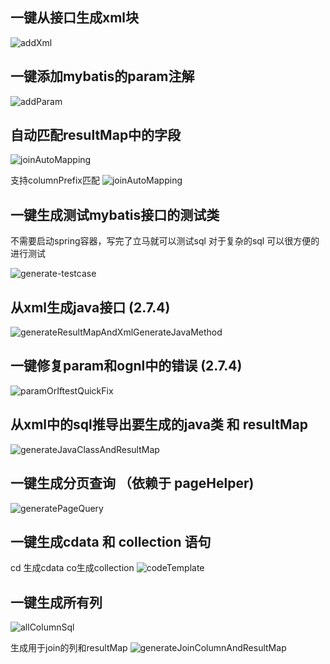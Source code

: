 ## 一键从接口生成xml块
![addXml](https://gitee.com/gejun123456/MyBatisCodeHelper-Pro/raw/master/screenshots/generateXmlFromMapper.gif)

## 一键添加mybatis的param注解
![addParam](https://gitee.com/gejun123456/MyBatisCodeHelper-Pro/raw/master/screenshots/addParamForOneClick.gif)

## 自动匹配resultMap中的字段
![joinAutoMapping](https://gitee.com/gejun123456/MyBatisCodeHelper-Pro/raw/master/screenshots/joinAutoMapping.gif)

支持columnPrefix匹配
![joinAutoMapping](https://gitee.com/gejun123456/MyBatisCodeHelper-Pro/raw/master/screenshots/joinAutoMapping.gif)

## 一键生成测试mybatis接口的测试类 

不需要启动spring容器，写完了立马就可以测试sql  对于复杂的sql 可以很方便的进行测试 

![generate-testcase](https://gitee.com/gejun123456/MyBatisCodeHelper-Pro/raw/master/screenshots/generateTestCaseByClick.gif)

## 从xml生成java接口 (2.7.4)
![generateResultMapAndXmlGenerateJavaMethod](https://gitee.com/gejun123456/MyBatisCodeHelper-Pro/raw/master/screenshots/generateResultMapAndXmlGenerateJavaMethod.gif)

## 一键修复param和ognl中的错误 (2.7.4)
![paramOrIftestQuickFix](https://gitee.com/gejun123456/MyBatisCodeHelper-Pro/raw/master/screenshots/paramOrIftestQuickFix.gif)


## 从xml中的sql推导出要生成的java类 和 resultMap 

![generateJavaClassAndResultMap](https://gitee.com/gejun123456/MyBatisCodeHelper-Pro/raw/master/screenshots/generateJavaClassAndResultMap.gif)


## 一键生成分页查询 （依赖于 pageHelper)

![generatePageQuery](https://gitee.com/gejun123456/MyBatisCodeHelper-Pro/raw/master/screenshots/generatePageQuery.gif)


## 一键生成cdata 和 collection 语句

cd 生成cdata co生成collection 
![codeTemplate](https://gitee.com/gejun123456/MyBatisCodeHelper-Pro/raw/master/screenshots/codeTemplate.gif)

## 一键生成所有列 
![allColumnSql](https://gitee.com/gejun123456/MyBatisCodeHelper-Pro/raw/master/screenshots/allColumnSql.gif)

生成用于join的列和resultMap
![generateJoinColumnAndResultMap](https://gitee.com/gejun123456/MyBatisCodeHelper-Pro/raw/master/screenshots/generateJoinColumnAndResultMap.gif)



